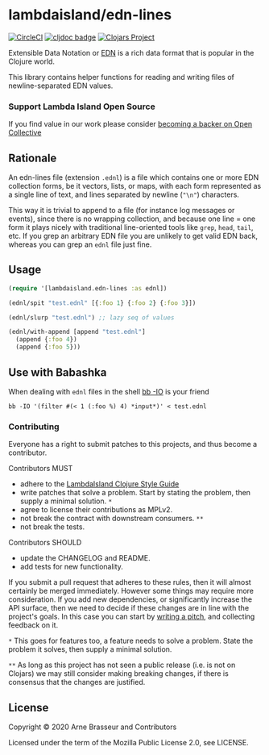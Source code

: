 # lambdaisland/edn-lines

<!-- badges -->
[![CircleCI](https://circleci.com/gh/lambdaisland/edn-lines.svg?style=svg)](https://circleci.com/gh/lambdaisland/edn-lines) [![cljdoc badge](https://cljdoc.org/badge/lambdaisland/edn-lines)](https://cljdoc.org/d/lambdaisland/edn-lines) [![Clojars Project](https://img.shields.io/clojars/v/lambdaisland/edn-lines.svg)](https://clojars.org/lambdaisland/edn-lines)
<!-- /badges -->

Extensible Data Notation or [EDN](https://github.com/edn-format/edn) is a rich
data format that is popular in the Clojure world.

This library contains helper functions for reading and writing files of newline-separated EDN values.

<!-- opencollective -->
### Support Lambda Island Open Source

If you find value in our work please consider [becoming a backer on Open Collective](http://opencollective.com/lambda-island#section-contribute)
<!-- /opencollective -->

## Rationale

An edn-lines file (extension `.ednl`) is a file which contains one or more EDN
collection forms, be it vectors, lists, or maps, with each form represented as a
single line of text, and lines separated by newline (`"\n"`) characters.

This way it is trivial to append to a file (for instance log messages or
events), since there is no wrapping collection, and because one line = one form
it plays nicely with traditional line-oriented tools like `grep`, `head`,
`tail`, etc. If you grep an arbitrary EDN file you are unlikely to get valid EDN
back, whereas you can grep an `ednl` file just fine.

## Usage

``` clojure
(require '[lambdaisland.edn-lines :as ednl])

(ednl/spit "test.ednl" [{:foo 1} {:foo 2} {:foo 3}])

(ednl/slurp "test.ednl") ;; lazy seq of values

(ednl/with-append [append "test.ednl"]
  (append {:foo 4})
  (append {:foo 5}))
```

## Use with Babashka

When dealing with `ednl` files in the shell [bb
-IO](https://github.com/borkdude/babashka) is your friend


```
bb -IO '(filter #(< 1 (:foo %) 4) *input*)' < test.ednl
```

<!-- contributing -->
### Contributing

Everyone has a right to submit patches to this projects, and thus become a contributor.

Contributors MUST

- adhere to the [LambdaIsland Clojure Style Guide](https://nextjournal.com/lambdaisland/clojure-style-guide)
- write patches that solve a problem. Start by stating the problem, then supply a minimal solution. `*`
- agree to license their contributions as MPLv2.
- not break the contract with downstream consumers. `**`
- not break the tests.

Contributors SHOULD

- update the CHANGELOG and README.
- add tests for new functionality.

If you submit a pull request that adheres to these rules, then it will almost
certainly be merged immediately. However some things may require more
consideration. If you add new dependencies, or significantly increase the API
surface, then we need to decide if these changes are in line with the project's
goals. In this case you can start by [writing a
pitch](https://nextjournal.com/lambdaisland/pitch-template), and collecting
feedback on it.

`*` This goes for features too, a feature needs to solve a problem. State the problem it solves, then supply a minimal solution.

`**` As long as this project has not seen a public release (i.e. is not on Clojars)
we may still consider making breaking changes, if there is consensus that the
changes are justified.
<!-- /contributing -->

## License

Copyright &copy; 2020 Arne Brasseur and Contributors

Licensed under the term of the Mozilla Public License 2.0, see LICENSE.
